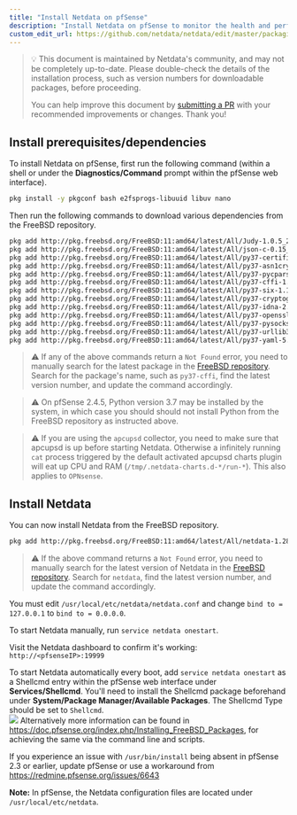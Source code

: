 ```yaml
---
title: "Install Netdata on pfSense"
description: "Install Netdata on pfSense to monitor the health and performance of firewalls with thousands of real-time, per-second metrics."
custom_edit_url: https://github.com/netdata/netdata/edit/master/packaging/installer/methods/pfsense.md
---
```




> 💡 This document is maintained by Netdata's community, and may not be completely up-to-date. Please double-check the
> details of the installation process, such as version numbers for downloadable packages, before proceeding.
>
> You can help improve this document by [submitting a
> PR](https://github.com/netdata/netdata/edit/master/packaging/installer/methods/pfsense.md) with your recommended
> improvements or changes. Thank you!

## Install prerequisites/dependencies

To install Netdata on pfSense, first run the following command (within a shell or under the **Diagnostics/Command**
prompt within the pfSense web interface).

```bash
pkg install -y pkgconf bash e2fsprogs-libuuid libuv nano
```

Then run the following commands to download various dependencies from the FreeBSD repository.

```sh
pkg add http://pkg.freebsd.org/FreeBSD:11:amd64/latest/All/Judy-1.0.5_2.txz
pkg add http://pkg.freebsd.org/FreeBSD:11:amd64/latest/All/json-c-0.15_1.txz
pkg add http://pkg.freebsd.org/FreeBSD:11:amd64/latest/All/py37-certifi-2020.6.20.txz
pkg add http://pkg.freebsd.org/FreeBSD:11:amd64/latest/All/py37-asn1crypto-1.3.0.txz
pkg add http://pkg.freebsd.org/FreeBSD:11:amd64/latest/All/py37-pycparser-2.20.txz
pkg add http://pkg.freebsd.org/FreeBSD:11:amd64/latest/All/py37-cffi-1.14.3.txz
pkg add http://pkg.freebsd.org/FreeBSD:11:amd64/latest/All/py37-six-1.15.0.txz
pkg add http://pkg.freebsd.org/FreeBSD:11:amd64/latest/All/py37-cryptography-2.6.1.txz
pkg add http://pkg.freebsd.org/FreeBSD:11:amd64/latest/All/py37-idna-2.10.txz
pkg add http://pkg.freebsd.org/FreeBSD:11:amd64/latest/All/py37-openssl-19.0.0.txz
pkg add http://pkg.freebsd.org/FreeBSD:11:amd64/latest/All/py37-pysocks-1.7.1.txz
pkg add http://pkg.freebsd.org/FreeBSD:11:amd64/latest/All/py37-urllib3-1.25.11,1.txz
pkg add http://pkg.freebsd.org/FreeBSD:11:amd64/latest/All/py37-yaml-5.3.1.txz
```

> ⚠️ If any of the above commands return a `Not Found` error, you need to manually search for the latest package in the
> [FreeBSD repository](https://www.freebsd.org/ports/). Search for the package's name, such as `py37-cffi`, find the
> latest version number, and update the command accordingly.

> ⚠️ On pfSense 2.4.5, Python version 3.7 may be installed by the system, in which case you should should not install
> Python from the FreeBSD repository as instructed above.

> ⚠️ If you are using the `apcupsd` collector, you need to make sure that apcupsd is up before starting Netdata.
> Otherwise a infinitely running `cat` process triggered by the default activated apcupsd charts plugin will eat up CPU
> and RAM (`/tmp/.netdata-charts.d-*/run-*`). This also applies to `OPNsense`.

## Install Netdata

You can now install Netdata from the FreeBSD repository.

```bash
pkg add http://pkg.freebsd.org/FreeBSD:11:amd64/latest/All/netdata-1.28.0.txz
```

> ⚠️ If the above command returns a `Not Found` error, you need to manually search for the latest version of Netdata in
> the [FreeBSD repository](https://www.freebsd.org/ports/). Search for `netdata`, find the latest version number, and
> update the command accordingly.

You must edit `/usr/local/etc/netdata/netdata.conf` and change `bind to = 127.0.0.1` to `bind to = 0.0.0.0`.

To start Netdata manually, run `service netdata onestart`.

Visit the Netdata dashboard to confirm it's working: `http://<pfsenseIP>:19999`

To start Netdata automatically every boot, add `service netdata onestart` as a Shellcmd entry within the pfSense web
interface under **Services/Shellcmd**. You'll need to install the Shellcmd package beforehand under **System/Package
Manager/Available Packages**. The Shellcmd Type should be set to `Shellcmd`.  
![](https://i.imgur.com/wcKiPe1.png) Alternatively more information can be found in
<https://doc.pfsense.org/index.php/Installing_FreeBSD_Packages>, for achieving the same via the command line and
scripts.

If you experience an issue with `/usr/bin/install` being absent in pfSense 2.3 or earlier, update pfSense or use a
workaround from <https://redmine.pfsense.org/issues/6643>  

**Note:** In pfSense, the Netdata configuration files are located under `/usr/local/etc/netdata`.


